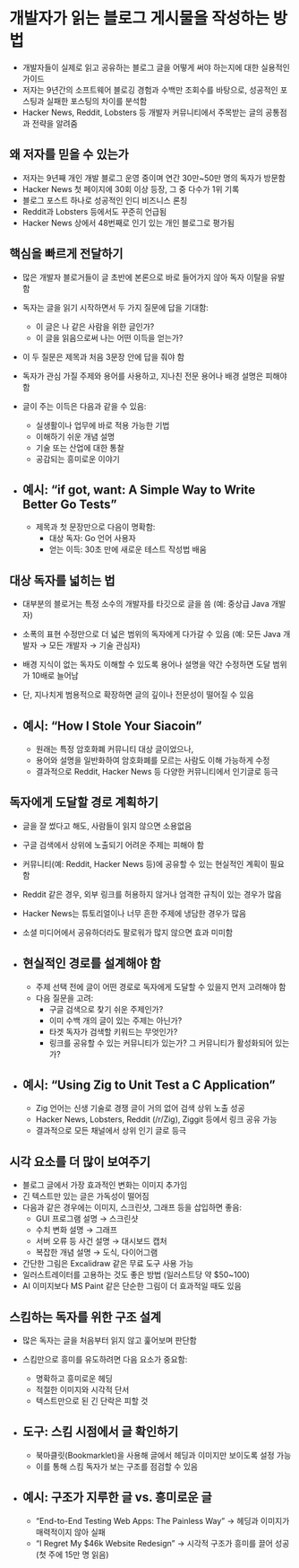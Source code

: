 # 개발자가 읽는 블로그 게시물을 작성하는 방법


* 개발자들이 실제로 읽고 공유하는 블로그 글을 어떻게 써야 하는지에 대한 실용적인 가이드
* 저자는 9년간의 소프트웨어 블로깅 경험과 수백만 조회수를 바탕으로, 성공적인 포스팅과 실패한 포스팅의 차이를 분석함
* Hacker News, Reddit, Lobsters 등 개발자 커뮤니티에서 주목받는 글의 공통점과 전략을 알려줌

왜 저자를 믿을 수 있는가
--------------

* 저자는 9년째 개인 개발 블로그 운영 중이며 연간 30만~50만 명의 독자가 방문함
* Hacker News 첫 페이지에 30회 이상 등장, 그 중 다수가 1위 기록
* 블로그 포스트 하나로 성공적인 인디 비즈니스 론칭
* Reddit과 Lobsters 등에서도 꾸준히 언급됨
* Hacker News 상에서 48번째로 인기 있는 개인 블로그로 평가됨

핵심을 빠르게 전달하기
------------

* 많은 개발자 블로거들이 글 초반에 본론으로 바로 들어가지 않아 독자 이탈을 유발함
* 독자는 글을 읽기 시작하면서 두 가지 질문에 답을 기대함:
  + 이 글은 나 같은 사람을 위한 글인가?
  + 이 글을 읽음으로써 나는 어떤 이득을 얻는가?
* 이 두 질문은 제목과 처음 3문장 안에 답을 줘야 함
* 독자가 관심 가질 주제와 용어를 사용하고, 지나친 전문 용어나 배경 설명은 피해야 함
* 글이 주는 이득은 다음과 같을 수 있음:
  + 실생활이나 업무에 바로 적용 가능한 기법
  + 이해하기 쉬운 개념 설명
  + 기술 또는 산업에 대한 통찰
  + 공감되는 흥미로운 이야기
* 예시: “if got, want: A Simple Way to Write Better Go Tests”
  ---------------------------------------------------------

  + 제목과 첫 문장만으로 다음이 명확함:
    - 대상 독자: Go 언어 사용자
    - 얻는 이득: 30초 만에 새로운 테스트 작성법 배움

대상 독자를 넓히는 법
------------

* 대부분의 블로거는 특정 소수의 개발자를 타깃으로 글을 씀 (예: 중상급 Java 개발자)
* 소폭의 표현 수정만으로 더 넓은 범위의 독자에게 다가갈 수 있음 (예: 모든 Java 개발자 → 모든 개발자 → 기술 관심자)
* 배경 지식이 없는 독자도 이해할 수 있도록 용어나 설명을 약간 수정하면 도달 범위가 10배로 늘어남
* 단, 지나치게 범용적으로 확장하면 글의 깊이나 전문성이 떨어질 수 있음
* 예시: “How I Stole Your Siacoin”
  ------------------------------

  + 원래는 특정 암호화폐 커뮤니티 대상 글이었으나,
  + 용어와 설명을 일반화하여 암호화폐를 모르는 사람도 이해 가능하게 수정
  + 결과적으로 Reddit, Hacker News 등 다양한 커뮤니티에서 인기글로 등극

독자에게 도달할 경로 계획하기
----------------

* 글을 잘 썼다고 해도, 사람들이 읽지 않으면 소용없음
* 구글 검색에서 상위에 노출되기 어려운 주제는 피해야 함
* 커뮤니티(예: Reddit, Hacker News 등)에 공유할 수 있는 현실적인 계획이 필요함
* Reddit 같은 경우, 외부 링크를 허용하지 않거나 엄격한 규칙이 있는 경우가 많음
* Hacker News는 튜토리얼이나 너무 흔한 주제에 냉담한 경우가 많음
* 소셜 미디어에서 공유하더라도 팔로워가 많지 않으면 효과 미미함
* 현실적인 경로를 설계해야 함
  ---------------

  + 주제 선택 전에 글이 어떤 경로로 독자에게 도달할 수 있을지 먼저 고려해야 함
  + 다음 질문을 고려:
    - 구글 검색으로 찾기 쉬운 주제인가?
    - 이미 수백 개의 글이 있는 주제는 아닌가?
    - 타겟 독자가 검색할 키워드는 무엇인가?
    - 링크를 공유할 수 있는 커뮤니티가 있는가? 그 커뮤니티가 활성화되어 있는가?
* 예시: “Using Zig to Unit Test a C Application”
  --------------------------------------------

  + Zig 언어는 신생 기술로 경쟁 글이 거의 없어 검색 상위 노출 성공
  + Hacker News, Lobsters, Reddit (/r/Zig), Ziggit 등에서 링크 공유 가능
  + 결과적으로 모든 채널에서 상위 인기 글로 등극

시각 요소를 더 많이 보여주기
----------------

* 블로그 글에서 가장 효과적인 변화는 이미지 추가임
* 긴 텍스트만 있는 글은 가독성이 떨어짐
* 다음과 같은 경우에는 이미지, 스크린샷, 그래프 등을 삽입하면 좋음:
  + GUI 프로그램 설명 → 스크린샷
  + 수치 변화 설명 → 그래프
  + 서버 오류 등 사건 설명 → 대시보드 캡처
  + 복잡한 개념 설명 → 도식, 다이어그램
* 간단한 그림은 Excalidraw 같은 무료 도구 사용 가능
* 일러스트레이터를 고용하는 것도 좋은 방법 (일러스트당 약 $50~100)
* AI 이미지보다 MS Paint 같은 단순한 그림이 더 효과적일 때도 있음

스킴하는 독자를 위한 구조 설계
-----------------

* 많은 독자는 글을 처음부터 읽지 않고 훑어보며 판단함
* 스킴만으로 흥미를 유도하려면 다음 요소가 중요함:
  + 명확하고 흥미로운 헤딩
  + 적절한 이미지와 시각적 단서
  + 텍스트만으로 된 긴 단락은 피할 것
* 도구: 스킴 시점에서 글 확인하기
  ------------------

  + 북마클릿(Bookmarklet)을 사용해 글에서 헤딩과 이미지만 보이도록 설정 가능
  + 이를 통해 스킴 독자가 보는 구조를 점검할 수 있음
* 예시: 구조가 지루한 글 vs. 흥미로운 글
  ------------------------

  + “End-to-End Testing Web Apps: The Painless Way” → 헤딩과 이미지가 매력적이지 않아 실패
  + “I Regret My $46k Website Redesign” → 시각적 구조가 흥미를 끌어 성공 (첫 주에 15만 명 읽음)

